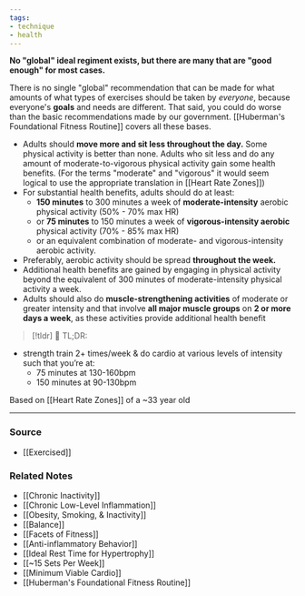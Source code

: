 ```yaml
---
tags:
- technique
- health
---
```

**No "global" ideal regiment exists, but there are many that are "good enough" for most cases.**

There is no single "global" recommendation that can be made for what amounts of what types of exercises should be taken by *everyone*, because everyone's **goals** and needs are different. That said, you could do worse than the basic recommendations made by our government. [[Huberman's Foundational Fitness Routine]] covers all these bases.

- Adults should **move more and sit less throughout the day.** Some physical activity is better than none. Adults who sit less and do any amount of moderate-to-vigorous physical activity gain some health benefits. (For the terms "moderate" and "vigorous" it would seem logical to use the appropriate translation in [[Heart Rate Zones]])
- For substantial health benefits, adults should do at least:
    - **150 minutes** to 300 minutes a week of **moderate-intensity** aerobic physical activity (50% - 70% max HR)
    - or **75 minutes** to 150 minutes a week of **vigorous-intensity aerobic** physical activity (70% - 85% max HR)
    - or an equivalent combination of moderate- and vigorous-intensity aerobic activity.
- Preferably, aerobic activity should be spread **throughout the week.**
- Additional health benefits are gained by engaging in physical activity beyond the equivalent of 300 minutes of moderate-intensity physical activity a week.
- Adults should also do **muscle-strengthening activities** of moderate or greater intensity and that involve **all major muscle groups** on **2 or more days a week**, as these activities provide additional health benefit

> [!tldr] 💓 TL;DR:
- strength train 2+ times/week & do cardio at various levels of intensity such that you’re at:
    - 75 minutes at 130-160bpm
    - 150 minutes at 90-130bpm

Based on [[Heart Rate Zones]] of a ~33 year old

---

### Source
- [[Exercised]]

### Related Notes
- [[Chronic Inactivity]] 
- [[Chronic Low-Level Inflammation]] 
- [[Obesity, Smoking, & Inactivity]] 
- [[Balance]] 
- [[Facets of Fitness]] 
- [[Anti-inflammatory Behavior]] 
- [[Ideal Rest Time for Hypertrophy]] 
- [[~15 Sets Per Week]]
- [[Minimum Viable Cardio]]
- [[Huberman's Foundational Fitness Routine]]